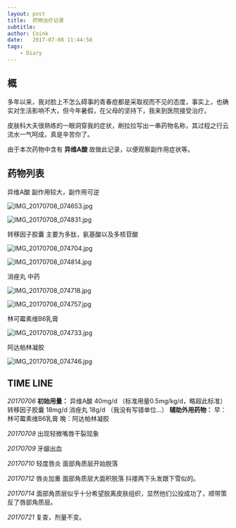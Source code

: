 ```yaml
---
layout: post
title:  药物治疗记录
subtitle:  
author: Coink
date:   2017-07-08 11:44:58
tags:
    - Diary
---
```


## 概
多年以来，我对脸上不怎么碍事的青春痘都是采取视而不见的态度，事实上，也确实对生活影响不大，但今年暑假，在父母的坚持下，我来到医院接受治疗。

皮肤科大夫很熟练的一眼洞穿我的症状，刷拉拉写出一串药物名称，其过程之行云流水一气呵成，真是辛苦你了。

由于本次药物中含有 **异维A酸** 故做此记录，以便观察副作用症状等。

## 药物列表

异维A酸
副作用较大，副作用可逆

![IMG_20170708_074653.jpg](https://ooo.0o0.ooo/2017/07/08/59605ab34b7d9.jpg)

![IMG_20170708_074831.jpg](https://ooo.0o0.ooo/2017/07/08/59605ab34ec57.jpg)

转移因子胶囊
主要为多肽，氨基酸以及多核苷酸

![IMG_20170708_074704.jpg](https://ooo.0o0.ooo/2017/07/08/59605b365be7e.jpg)

![IMG_20170708_074814.jpg](https://ooo.0o0.ooo/2017/07/08/59605b365d29b.jpg)

消痤丸
中药

![IMG_20170708_074718.jpg](https://ooo.0o0.ooo/2017/07/08/59605b65d23cf.jpg)

![IMG_20170708_074757.jpg](https://ooo.0o0.ooo/2017/07/08/59605b65bd6bf.jpg)

林可霉素维B6乳膏

![IMG_20170708_074733.jpg](https://ooo.0o0.ooo/2017/07/08/59605c0f7fa1e.jpg)

阿达帕林凝胶

![IMG_20170708_074746.jpg](https://ooo.0o0.ooo/2017/07/08/59605c0f95197.jpg)

## TIME LINE

*20170706*
**初始用量：**
异维A酸 40mg/d （标准用量0.5mg/kg/d，略超此标准）
转移因子胶囊 18mg/d
消痤丸 18g/d （我没有写错单位...）
**辅助外用药物：**
早：林可霉素维B6乳膏
晚：阿达帕林凝胶

*20170708*
出现轻微嘴唇干裂现象

*20170709*
牙龈出血

*20170710*
轻度唇炎
面部角质层开始脱落

*20170712*
唇炎加重
面部角质层大面积脱落
抖搂两下头发跟下雪似的。

*20170714*
面部角质层似乎十分希望脱离皮肤组织，显然他们公投成功了，顺带策反了唇部角质层。

*20170721*
复查，剂量不变。